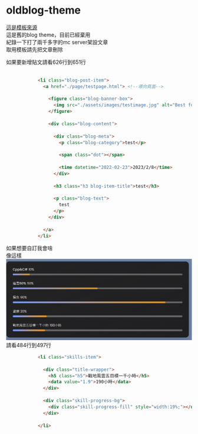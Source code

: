 # oldblog-theme  
[這是模板來源](https://github.com/codewithsadee/vcard-personal-portfolio)  
這是舊的blog theme，目前已經棄用  
紀錄一下打了兩千多字的mc server架設文章  
取用模板請先把文章刪除  

如果要新增貼文請看626行到651行
```html

            <li class="blog-post-item">
              <a href="./page/testpage.html"> <!--導向頁面-->

                <figure class="blog-banner-box">
                  <img src="./assets/images/testimage.jpg" alt="Best fonts every designer" loading="lazy">
                </figure>

                <div class="blog-content">

                  <div class="blog-meta">
                    <p class="blog-category">test</p>

                    <span class="dot"></span>

                    <time datetime="2022-02-23">2023/2/8</time>
                  </div>

                  <h3 class="h3 blog-item-title">test</h3>

                  <p class="blog-text">
                    test
                  </p>
                </div>

              </a>
            </li>

```

如果想要自訂我會啥  
像這樣  
![](https://github.com/jiaqian1130/oldblog-theme/blob/main/assets/images/%E6%88%91%E6%9C%83%E5%95%A5.png)  
請看484行到497行  

```html
            <li class="skills-item">

              <div class="title-wrapper">
                <h5 class="h5">戰地風雲五目標一千小時</h5>
                <data value="1.9">190小時</data>
              </div>

              <div class="skill-progress-bg">
                <div class="skill-progress-fill" style="width:19%;"></div>
              </div>

            </li>
```
